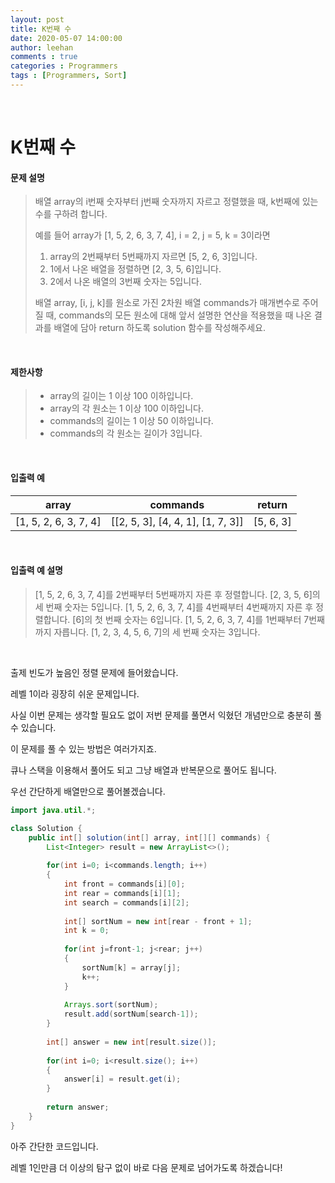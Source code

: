 ```yaml
---
layout: post
title: K번째 수
date: 2020-05-07 14:00:00
author: leehan
comments : true
categories : Programmers
tags : [Programmers, Sort]
---
```




<br/>

# K번째 수

#### 문제 설명

> 배열 array의 i번째 숫자부터 j번째 숫자까지 자르고 정렬했을 때, k번째에 있는 수를 구하려 합니다.
>
> 예를 들어 array가 [1, 5, 2, 6, 3, 7, 4], i = 2, j = 5, k = 3이라면
>
> 1. array의 2번째부터 5번째까지 자르면 [5, 2, 6, 3]입니다.
> 2. 1에서 나온 배열을 정렬하면 [2, 3, 5, 6]입니다.
> 3. 2에서 나온 배열의 3번째 숫자는 5입니다.
>
> 배열 array, [i, j, k]를 원소로 가진 2차원 배열 commands가 매개변수로 주어질 때, commands의 모든 원소에 대해 앞서 설명한 연산을 적용했을 때 나온 결과를 배열에 담아 return 하도록 solution 함수를 작성해주세요.

<br/>

#### 제한사항

> - array의 길이는 1 이상 100 이하입니다.
> - array의 각 원소는 1 이상 100 이하입니다.
> - commands의 길이는 1 이상 50 이하입니다.
> - commands의 각 원소는 길이가 3입니다.

<br/>

#### 입출력 예

| array                 | commands                          | return    |
| --------------------- | --------------------------------- | --------- |
| [1, 5, 2, 6, 3, 7, 4] | [[2, 5, 3], [4, 4, 1], [1, 7, 3]] | [5, 6, 3] |

<br/>

#### 입출력 예 설명

> [1, 5, 2, 6, 3, 7, 4]를 2번째부터 5번째까지 자른 후 정렬합니다. [2, 3, 5, 6]의 세 번째 숫자는 5입니다.
> [1, 5, 2, 6, 3, 7, 4]를 4번째부터 4번째까지 자른 후 정렬합니다. [6]의 첫 번째 숫자는 6입니다.
> [1, 5, 2, 6, 3, 7, 4]를 1번째부터 7번째까지 자릅니다. [1, 2, 3, 4, 5, 6, 7]의 세 번째 숫자는 3입니다.

<br/>

출제 빈도가 높음인 정렬 문제에 들어왔습니다.

레벨 1이라 굉장히 쉬운 문제입니다.

사실 이번 문제는 생각할 필요도 없이 저번 문제를 풀면서 익혔던 개념만으로 충분히 풀 수 있습니다.

이 문제를 풀 수 있는 방법은 여러가지죠. 

큐나 스택을 이용해서 풀어도 되고 그냥 배열과 반복문으로 풀어도 됩니다.

우선 간단하게 배열만으로 풀어볼겠습니다.

```java
import java.util.*;

class Solution {
    public int[] solution(int[] array, int[][] commands) {
        List<Integer> result = new ArrayList<>();
        
        for(int i=0; i<commands.length; i++)
        {
            int front = commands[i][0];
            int rear = commands[i][1];
            int search = commands[i][2];
            
            int[] sortNum = new int[rear - front + 1];
            int k = 0;
            
            for(int j=front-1; j<rear; j++)
            {
                sortNum[k] = array[j];
                k++;
            }
            
            Arrays.sort(sortNum);
            result.add(sortNum[search-1]);
        }
        
        int[] answer = new int[result.size()];
        
        for(int i=0; i<result.size(); i++)
        {
            answer[i] = result.get(i);
        }
        
        return answer;
    }
}
```

아주 간단한 코드입니다.

레벨 1인만큼 더 이상의 탐구 없이 바로 다음 문제로 넘어가도록 하겠습니다!


